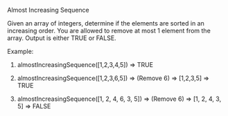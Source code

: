 Almost Increasing Sequence

Given an array of integers, determine if the elements are sorted in an increasing order. You are allowed to remove at most 1 element from the array. Output is either TRUE or FALSE.

Example:

1. almostIncreasingSequence([1,2,3,4,5]) => TRUE

2. almostIncreasingSequence([1,2,3,6,5]) => (Remove 6) => [1,2,3,5] => TRUE

3. almostIncreasingSequence([1, 2, 4, 6, 3, 5]) => (Remove 6) => [1, 2, 4, 3, 5] => FALSE
